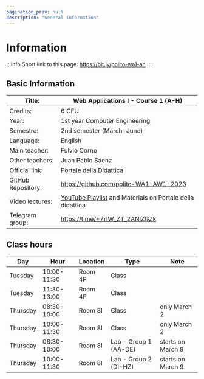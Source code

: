 ```yaml
---
pagination_prev: null
description: "General information"
---
```


# Information

:::info
Short link to this page: https://bit.ly/polito-wa1-ah
:::

## Basic Information

| Title:             | Web Applications I - Course 1 (A-H)                       |
|--------------------|-----------------------------------------------------------|
| Credits:           | 6 CFU                                                     |
| Year:              | 1st year Computer Engineering                             |
| Semestre:          | 2nd semester (March-June)                                 |
| Language:          | English                                                   |
| Main teacher:      | Fulvio Corno                                              |
| Other teachers:    | Juan Pablo Sáenz                                          |
| Official link:     | [Portale della Didattica](https://didattica.polito.it/pls/portal30/gap.pkg_guide.viewGap?p_cod_ins=01TXYOV&p_a_acc=2023&p_header=S&p_lang=IT&multi=N) |
| GitHub Repository: | https://github.com/polito-WA1-AW1-2023                    |
| Video lectures:    | [YouTube Playlist](https://youtube.com/playlist?list=PLqRTLlwsxDL8WgeiSZVJzjEr1f9aHy2gz) and Materials on Portale della didattica |
| Telegram group:   | https://t.me/+7rIW_ZT_2ANlZGZk |

## Class hours

| Day      | Hour        | Location | Type          | Note              |
|----------|-------------|----------|---------------|-------------------|
| Tuesday  | 10:00-11:30 | Room 4P  | Class         |                   |
| Tuesday  | 11:30-13:00 | Room 4P  | Class         |                   |
| Thursday | 08:30-10:00 | Room 8I  | Class         | only March 2      |
| Thursday | 10:00-11:30 | Room 8I  | Class         | only March 2      |
| Thursday | 08:30-10:00 | Room 8I  | Lab - Group 1 (AA-DE) | starts on March 9 |
| Thursday | 10:00-11:30 | Room 8I  | Lab - Group 2 (DI-HZ) | starts on March 9 |